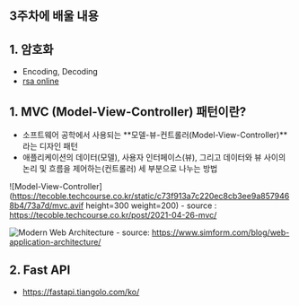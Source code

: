 ## 3주차에 배울 내용
## 1. 암호화
- Encoding, Decoding
- [rsa online](https://www.devglan.com/online-tools/rsa-encryption-decryption)

## 1. MVC (Model-View-Controller) 패턴이란?
- 소프트웨어 공학에서 사용되는 **모델-뷰-컨트롤러(Model-View-Controller)**라는 디자인 패턴
- 애플리케이션의 데이터(모델), 사용자 인터페이스(뷰), 그리고 데이터와 뷰 사이의 논리 및 흐름을 제어하는(컨트롤러) 세 부분으로 나누는 방법

![Model-View-Controller](https://tecoble.techcourse.co.kr/static/c73f913a7c220ec8cb3ee9a8579468b4/73a7d/mvc.avif height=300 weight=200)
        - source : https://tecoble.techcourse.co.kr/post/2021-04-26-mvc/

![Modern Web Architecture](https://www.simform.com/wp-content/uploads/2021/05/webapparchitecture5.png)
        - source: https://www.simform.com/blog/web-application-architecture/

## 2. Fast API
- https://fastapi.tiangolo.com/ko/
